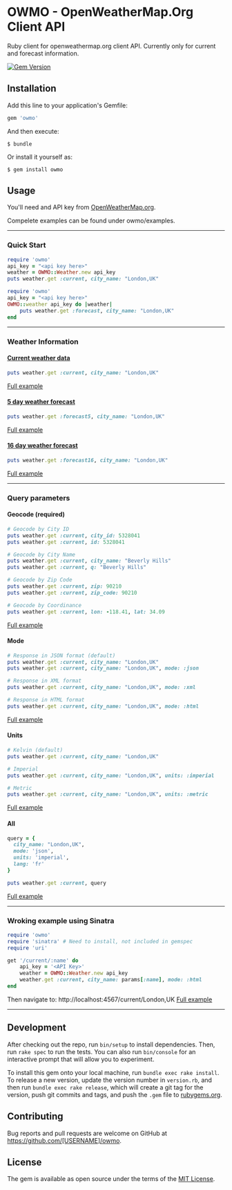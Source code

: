 # OWMO - OpenWeatherMap.Org Client API

Ruby client for openweathermap.org client API.  Currently only for current and forecast information.

[![Gem Version](https://badge.fury.io/rb/owmo.svg)](https://badge.fury.io/rb/owmo)

## Installation

Add this line to your application's Gemfile:

```ruby
gem 'owmo'
```

And then execute:

    $ bundle

Or install it yourself as:

    $ gem install owmo

## Usage

You'll need and API key from [OpenWeatherMap.org](http://openweathermap.org/appid).

Compelete examples can be found under owmo/examples.

----
### Quick Start

```ruby
require 'owmo'
api_key = "<api key here>"
weather = OWMO::Weather.new api_key
puts weather.get :current, city_name: "London,UK"
```

```ruby
require 'owmo'
api_key = "<api key here>"
OWMO::weather api_key do |weather|
    puts weather.get :forecast, city_name: "London,UK"
end
```
----
### Weather Information
#### [Current weather data](http://openweathermap.org/current)
```ruby
puts weather.get :current, city_name: "London,UK"
```
[Full example](https://github.com/robb-randall/owmo/blob/master/examples/current.rb)

#### [5 day weather forecast](http://openweathermap.org/forecast5)
```ruby
puts weather.get :forecast5, city_name: "London,UK"
```
[Full example](https://github.com/robb-randall/owmo/blob/master/examples/forecast5.rb)

#### [16 day weather forecast](http://openweathermap.org/forecast16)
```ruby
puts weather.get :forecast16, city_name: "London,UK"
```
[Full example](https://github.com/robb-randall/owmo/blob/master/examples/forecast16.rb)

----
### Query parameters

#### Geocode (required)
```ruby
# Geocode by City ID
puts weather.get :current, city_id: 5328041
puts weather.get :current, id: 5328041

# Geocode by City Name
puts weather.get :current, city_name: "Beverly Hills"
puts weather.get :current, q: "Beverly Hills"

# Geocode by Zip Code
puts weather.get :current, zip: 90210
puts weather.get :current, zip_code: 90210

# Geocode by Coordinance
puts weather.get :current, lon: -118.41, lat: 34.09
```
[Full example](https://github.com/robb-randall/owmo/blob/master/examples/query_geocode.rb)

#### Mode
```ruby
# Response in JSON format (default)
puts weather.get :current, city_name: "London,UK"
puts weather.get :current, city_name: "London,UK", mode: :json

# Response in XML format
puts weather.get :current, city_name: "London,UK", mode: :xml

# Response in HTML format
puts weather.get :current, city_name: "London,UK", mode: :html
```
[Full example](https://github.com/robb-randall/owmo/blob/master/examples/query_mode.rb)

#### Units
```ruby
# Kelvin (default)
puts weather.get :current, city_name: "London,UK"

# Imperial
puts weather.get :current, city_name: "London,UK", units: :imperial

# Metric
puts weather.get :current, city_name: "London,UK", units: :metric
```
[Full example](https://github.com/robb-randall/owmo/blob/master/examples/query_units.rb)

#### All
```ruby
query = {
  city_name: "London,UK",
  mode: 'json',
  units: 'imperial',
  lang: 'fr'
}

puts weather.get :current, query
```
[Full example](https://github.com/robb-randall/owmo/blob/master/examples/query_all.rb)

----
### Wroking example using Sinatra

```ruby
require 'owmo'
require 'sinatra' # Need to install, not included in gemspec
require 'uri'

get '/current/:name' do
    api_key = '<API Key>'
    weather = OWMO::Weather.new api_key
    weather.get :current, city_name: params[:name], mode: :html
end
```

Then navigate to: http://localhost:4567/current/London,UK
[Full example](https://github.com/robb-randall/owmo/blob/master/examples/sinatra_example.rb)

----
## Development

After checking out the repo, run `bin/setup` to install dependencies. Then, run `rake spec` to run the tests. You can also run `bin/console` for an interactive prompt that will allow you to experiment.

To install this gem onto your local machine, run `bundle exec rake install`. To release a new version, update the version number in `version.rb`, and then run `bundle exec rake release`, which will create a git tag for the version, push git commits and tags, and push the `.gem` file to [rubygems.org](https://rubygems.org).

## Contributing

Bug reports and pull requests are welcome on GitHub at https://github.com/[USERNAME]/owmo.


## License

The gem is available as open source under the terms of the [MIT License](http://opensource.org/licenses/MIT).

